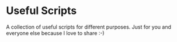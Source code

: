 # Useful Scripts
A collection of useful scripts for different purposes. Just for you and everyone else because I love to share :-)
